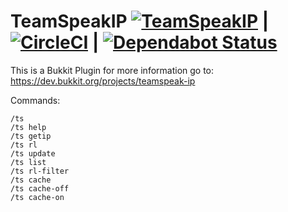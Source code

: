
TeamSpeakIP [![TeamSpeakIP](https://api.travis-ci.org/T0biii/TeamSpeakIp.svg)](https://travis-ci.org/T0biii/TeamSpeakIp) | [![CircleCI](https://circleci.com/gh/T0biii/TeamSpeakIp/tree/master.svg?style=svg)](https://circleci.com/gh/T0biii/TeamSpeakIp/tree/master) | [![Dependabot Status](https://api.dependabot.com/badges/status?host=github&repo=T0biii/TeamSpeakIp)](https://dependabot.com)
===========

This is a Bukkit Plugin for more information go to:
https://dev.bukkit.org/projects/teamspeak-ip


Commands:
```
/ts
/ts help
/ts getip
/ts rl
/ts update
/ts list
/ts rl-filter
/ts cache
/ts cache-off
/ts cache-on
```


